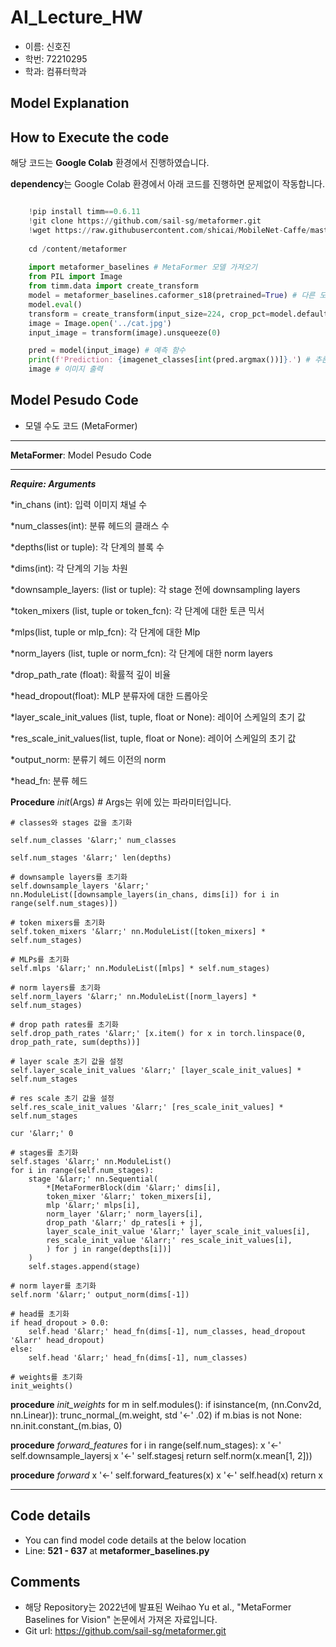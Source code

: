 # AI_Lecture_HW

- 이름: 신호진
- 학번: 72210295
- 학과: 컴퓨터학과

## Model Explanation


## How to Execute the code

해당 코드는 **Google Colab** 환경에서 진행하였습니다.

**dependency**는 Google Colab 환경에서 아래 코드를 진행하면 문제없이 작동합니다.

```python

    !pip install timm==0.6.11
    !git clone https://github.com/sail-sg/metaformer.git
    !wget https://raw.githubusercontent.com/shicai/MobileNet-Caffe/master/cat.jpg
    
    cd /content/metaformer
    
    import metaformer_baselines # MetaFormer 모델 가져오기
    from PIL import Image
    from timm.data import create_transform
    model = metaformer_baselines.caformer_s18(pretrained=True) # 다른 모델을 바꿔서 실험 가능
    model.eval()
    transform = create_transform(input_size=224, crop_pct=model.default_cfg['crop_pct']) # transformer 생성
    image = Image.open('../cat.jpg')
    input_image = transform(image).unsqueeze(0)

    pred = model(input_image) # 예측 함수
    print(f'Prediction: {imagenet_classes[int(pred.argmax())]}.') # 추론 결과 출력
    image # 이미지 출력
```

## Model Pesudo Code

- 모델 수도 코드 (MetaFormer)

***
**MetaFormer**: Model Pesudo Code
***
___Require: Arguments___

*in_chans (int): 입력 이미지 채널 수

*num_classes(int): 분류 헤드의 클래스 수

*depths(list or tuple): 각 단계의 블록 수

*dims(int): 각 단계의 기능 차원

*downsample_layers: (list or tuple): 각 stage 전에 downsampling layers

*token_mixers (list, tuple or token_fcn): 각 단계에 대한 토큰 믹서

*mlps(list, tuple or mlp_fcn): 각 단계에 대한 Mlp

*norm_layers (list, tuple or norm_fcn): 각 단계에 대한 norm layers

*drop_path_rate (float): 확률적 깊이 비율

*head_dropout(float): MLP 분류자에 대한 드롭아웃

*layer_scale_init_values (list, tuple, float or None): 레이어 스케일의 초기 값

*res_scale_init_values(list, tuple, float or None): 레이어 스케일의 초기 값

*output_norm: 분류기 헤드 이전의 norm

*head_fn: 분류 헤드
  
**Procedure** _init_(Args) # Args는 위에 있는 파라미터입니다.
    
    # classes와 stages 값을 초기화
    
    self.num_classes '&larr;' num_classes
    
    self.num_stages '&larr;' len(depths)
    
    # downsample layers를 초기화
    self.downsample_layers '&larr;' nn.ModuleList([downsample_layers(in_chans, dims[i]) for i in range(self.num_stages)])
    
    # token mixers를 초기화
    self.token_mixers '&larr;' nn.ModuleList([token_mixers] * self.num_stages)
    
    # MLPs를 초기화
    self.mlps '&larr;' nn.ModuleList([mlps] * self.num_stages)
    
    # norm layers를 초기화
    self.norm_layers '&larr;' nn.ModuleList([norm_layers] * self.num_stages)
    
    # drop path rates를 초기화
    self.drop_path_rates '&larr;' [x.item() for x in torch.linspace(0, drop_path_rate, sum(depths))]
    
    # layer scale 초기 값을 설정
    self.layer_scale_init_values '&larr;' [layer_scale_init_values] * self.num_stages
    
    # res scale 초기 값을 설정
    self.res_scale_init_values '&larr;' [res_scale_init_values] * self.num_stages
    
    cur '&larr;' 0
    
    # stages를 초기화
    self.stages '&larr;' nn.ModuleList()
    for i in range(self.num_stages):
        stage '&larr;' nn.Sequential(
            *[MetaFormerBlock(dim '&larr;' dims[i],
            token_mixer '&larr;' token_mixers[i],
            mlp '&larr;' mlps[i],
            norm_layer '&larr;' norm_layers[i],
            drop_path '&larr;' dp_rates[i + j],
            layer_scale_init_value '&larr;' layer_scale_init_values[i],
            res_scale_init_value '&larr;' res_scale_init_values[i],
            ) for j in range(depths[i])]
        )
        self.stages.append(stage)
    
    # norm layer를 초기화
    self.norm '&larr;' output_norm(dims[-1])
    
    # head를 초기화
    if head_dropout > 0.0:
        self.head '&larr;' head_fn(dims[-1], num_classes, head_dropout '&larr' head_dropout)
    else:
        self.head '&larr;' head_fn(dims[-1], num_classes)
      
    # weights를 초기화
    init_weights()
    
  **procedure** _init_weights_
    for m in self.modules():
        if isinstance(m, (nn.Conv2d, nn.Linear)):
            trunc_normal_(m.weight, std '&larr;' .02)
            if m.bias is not None:
                nn.init.constant_(m.bias, 0)
                
  **procedure** _forward_features_
    for i in range(self.num_stages):
        x '&larr;' self.downsample_layers[i](x)
        x '&larr;' self.stages[i](x)
    return self.norm(x.mean[1, 2]))
    
  **procedure** _forward_
    x '&larr;' self.forward_features(x)
    x '&larr;' self.head(x)
    return x
***

## Code details

- You can find model code details at the below location
- Line: **521 - 637** at **metaformer_baselines.py**

## Comments

- 해당 Repository는 2022년에 발표된 Weihao Yu et al., "MetaFormer Baselines for Vision" 논문에서 가져온 자료입니다.
- Git url: https://github.com/sail-sg/metaformer.git
